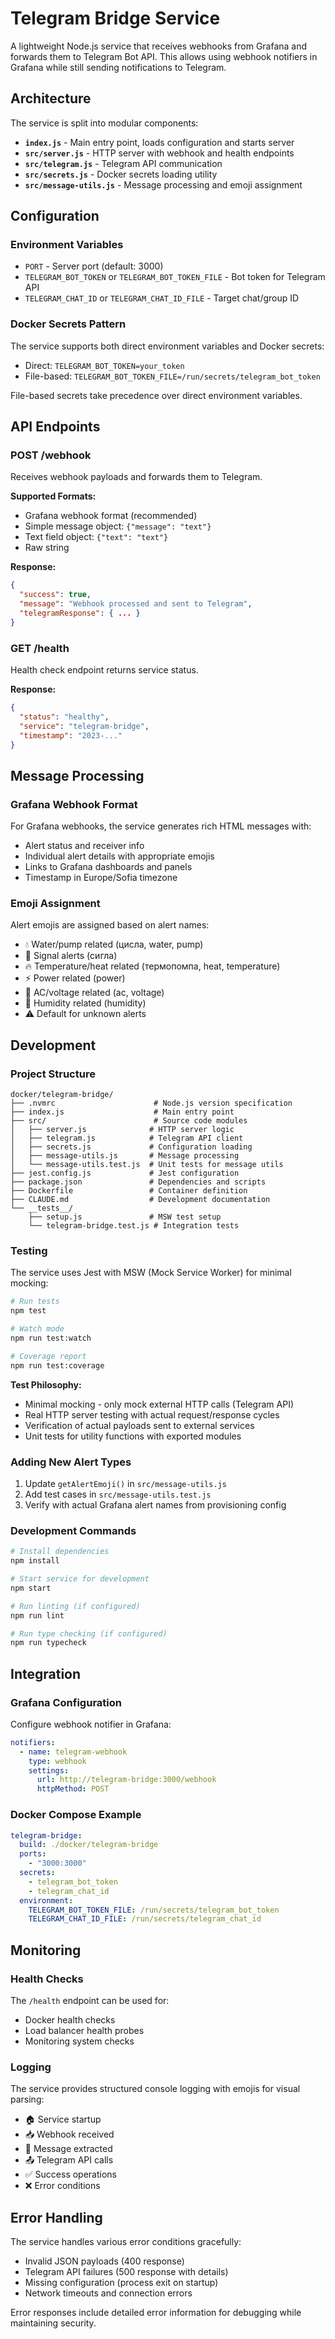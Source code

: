 # Telegram Bridge Service

A lightweight Node.js service that receives webhooks from Grafana and forwards them to Telegram Bot API. This allows using webhook notifiers in Grafana while still sending notifications to Telegram.

## Architecture

The service is split into modular components:

- **`index.js`** - Main entry point, loads configuration and starts server
- **`src/server.js`** - HTTP server with webhook and health endpoints  
- **`src/telegram.js`** - Telegram API communication
- **`src/secrets.js`** - Docker secrets loading utility
- **`src/message-utils.js`** - Message processing and emoji assignment

## Configuration

### Environment Variables

- `PORT` - Server port (default: 3000)
- `TELEGRAM_BOT_TOKEN` or `TELEGRAM_BOT_TOKEN_FILE` - Bot token for Telegram API
- `TELEGRAM_CHAT_ID` or `TELEGRAM_CHAT_ID_FILE` - Target chat/group ID

### Docker Secrets Pattern

The service supports both direct environment variables and Docker secrets:
- Direct: `TELEGRAM_BOT_TOKEN=your_token`
- File-based: `TELEGRAM_BOT_TOKEN_FILE=/run/secrets/telegram_bot_token`

File-based secrets take precedence over direct environment variables.

## API Endpoints

### POST /webhook
Receives webhook payloads and forwards them to Telegram.

**Supported Formats:**
- Grafana webhook format (recommended)
- Simple message object: `{"message": "text"}`
- Text field object: `{"text": "text"}`
- Raw string

**Response:**
```json
{
  "success": true,
  "message": "Webhook processed and sent to Telegram",
  "telegramResponse": { ... }
}
```

### GET /health
Health check endpoint returns service status.

**Response:**
```json
{
  "status": "healthy",
  "service": "telegram-bridge", 
  "timestamp": "2023-..."
}
```

## Message Processing

### Grafana Webhook Format

For Grafana webhooks, the service generates rich HTML messages with:
- Alert status and receiver info
- Individual alert details with appropriate emojis
- Links to Grafana dashboards and panels
- Timestamp in Europe/Sofia timezone

### Emoji Assignment

Alert emojis are assigned based on alert names:
- 💧 Water/pump related (цисла, water, pump)
- 🔴 Signal alerts (сигла)
- 🔥 Temperature/heat related (термопомпа, heat, temperature)
- ⚡ Power related (power)
- 🔌 AC/voltage related (ac, voltage)  
- 💨 Humidity related (humidity)
- ⚠️ Default for unknown alerts

## Development

### Project Structure
```
docker/telegram-bridge/
├── .nvmrc                      # Node.js version specification
├── index.js                    # Main entry point
├── src/                        # Source code modules
│   ├── server.js              # HTTP server logic
│   ├── telegram.js            # Telegram API client
│   ├── secrets.js             # Configuration loading
│   ├── message-utils.js       # Message processing
│   └── message-utils.test.js  # Unit tests for message utils
├── jest.config.js             # Jest configuration
├── package.json               # Dependencies and scripts
├── Dockerfile                 # Container definition
├── CLAUDE.md                  # Development documentation
└── __tests__/
    ├── setup.js               # MSW test setup
    └── telegram-bridge.test.js # Integration tests
```

### Testing

The service uses Jest with MSW (Mock Service Worker) for minimal mocking:

```bash
# Run tests
npm test

# Watch mode
npm run test:watch

# Coverage report
npm run test:coverage
```

**Test Philosophy:**
- Minimal mocking - only mock external HTTP calls (Telegram API)
- Real HTTP server testing with actual request/response cycles
- Verification of actual payloads sent to external services
- Unit tests for utility functions with exported modules

### Adding New Alert Types

1. Update `getAlertEmoji()` in `src/message-utils.js`
2. Add test cases in `src/message-utils.test.js`
3. Verify with actual Grafana alert names from provisioning config

### Development Commands

```bash
# Install dependencies
npm install

# Start service for development
npm start

# Run linting (if configured)
npm run lint

# Run type checking (if configured)
npm run typecheck
```

## Integration

### Grafana Configuration

Configure webhook notifier in Grafana:
```yaml
notifiers:
  - name: telegram-webhook
    type: webhook  
    settings:
      url: http://telegram-bridge:3000/webhook
      httpMethod: POST
```

### Docker Compose Example

```yaml
telegram-bridge:
  build: ./docker/telegram-bridge
  ports:
    - "3000:3000"
  secrets:
    - telegram_bot_token
    - telegram_chat_id
  environment:
    TELEGRAM_BOT_TOKEN_FILE: /run/secrets/telegram_bot_token
    TELEGRAM_CHAT_ID_FILE: /run/secrets/telegram_chat_id
```

## Monitoring

### Health Checks

The `/health` endpoint can be used for:
- Docker health checks
- Load balancer health probes  
- Monitoring system checks

### Logging

The service provides structured console logging with emojis for visual parsing:
- 🏠 Service startup
- 📥 Webhook received
- 📝 Message extracted
- 📤 Telegram API calls
- ✅ Success operations
- ❌ Error conditions

## Error Handling

The service handles various error conditions gracefully:
- Invalid JSON payloads (400 response)
- Telegram API failures (500 response with details)
- Missing configuration (process exit on startup)
- Network timeouts and connection errors

Error responses include detailed error information for debugging while maintaining security.